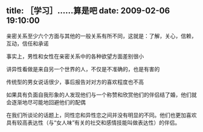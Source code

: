 title: ［学习］……算是吧
date: 2009-02-06 19:10:00
---

&#20146;&#23494;&#20851;&#31995;&#33267;&#23569;&#20845;&#20010;&#26041;&#38754;&#19982;&#20854;&#20182;&#30340;&#19968;&#33324;&#20851;&#31995;&#26377;&#25152;&#19981;&#21516;&#65292;&#36825;&#23601;&#26159;&#65306;&#20102;&#35299;&#65292;&#20851;&#24515;&#65292;&#20449;&#36182;&#65292;&#20114;&#21160;&#65292;&#20449;&#20219;&#21644;&#25215;&#35834;

 &#20107;&#23454;&#19978;&#65292;&#30007;&#24615;&#21644;&#22899;&#24615;&#22312;&#20146;&#23494;&#20851;&#31995;&#20013;&#30340;&#21508;&#31181;&#27442;&#26395;&#26041;&#38754;&#24046;&#21035;&#24456;&#23567;

 &#35762;&#24322;&#24615;&#30475;&#20570;&#26159;&#26469;&#33258;&#21478;&#19968;&#20010;&#19990;&#30028;&#30340;&#20154;&#65292;&#19981;&#20165;&#26159;&#19981;&#20934;&#30830;&#30340;&#65292;&#20063;&#26159;&#26377;&#23475;&#30340;

 &#20256;&#32479;&#22411;&#30340;&#30007;&#22899;&#35828;&#35805;&#24456;&#23569;&#65292;&#20107;&#21518;&#25253;&#21578;&#23545;&#23545;&#26041;&#30340;&#21916;&#27426;&#31243;&#24230;&#20063;&#19981;&#39640;

 &#22914;&#26524;&#20855;&#26377;&#36127;&#38754;&#33258;&#25105;&#24418;&#35937;&#30340;&#20154;&#21457;&#29616;&#20182;&#20204;&#19982;&#19968;&#20010;&#31216;&#36190;&#21644;&#27427;&#36175;&#20182;&#20204;&#30340;&#20276;&#20387;&#32467;&#20102;&#23130;&#65292;&#20182;&#20204;&#23601;&#20250;&#36880;&#28176;&#22320;&#23613;&#21487;&#33021;&#22320;&#22238;&#36991;&#20182;&#20204;&#30340;&#37197;&#20598;

 &#22312;&#25105;&#20204;&#25152;&#35848;&#35770;&#30340;&#35805;&#39064;&#19978;&#65292;&#21516;&#24615;&#24651;&#21644;&#24322;&#24615;&#24651;&#20043;&#38388;&#24182;&#27809;&#26377;&#26126;&#26174;&#30340;&#19981;&#21516;&#12290;&#20182;&#20204;&#20063;&#26356;&#21152;&#21916;&#27426;&#20855;&#26377;&#36739;&#39640;&#34920;&#36798;&#24615;&#65288;&#19982;&#8220;&#22899;&#20154;&#21619;&#8221;&#26377;&#20851;&#30340;&#31038;&#20132;&#21644;&#24863;&#24773;&#25216;&#33021;&#21483;&#20570;&#34920;&#36798;&#24615;&#65289;&#30340;&#20276;&#20387;&#12290;